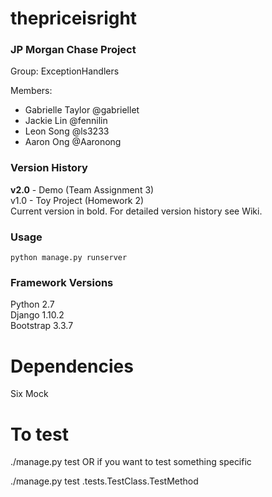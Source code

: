 # thepriceisright

### JP Morgan Chase Project  
Group: ExceptionHandlers  
  
Members: 
* Gabrielle Taylor @gabriellet  
* Jackie Lin @fennilin  
* Leon Song @ls3233  
* Aaron Ong @Aaronong    

### Version History
__v2.0__ - Demo (Team Assignment 3)  
v1.0 - Toy Project (Homework 2)  
Current version in bold. For detailed version history see Wiki.  

### Usage
`python manage.py runserver`  

### Framework Versions
Python 2.7  
Django 1.10.2  
Bootstrap 3.3.7  

# Dependencies
Six
Mock

# To test
./manage.py test
OR if you want to test something specific

./manage.py test <appname>.tests.TestClass.TestMethod

